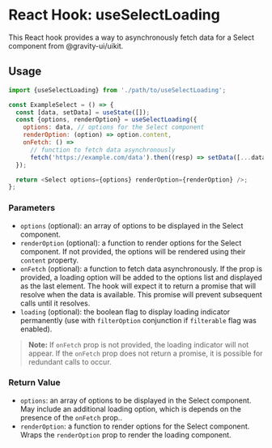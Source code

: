 # React Hook: useSelectLoading

This React hook provides a way to asynchronously fetch data for a Select component from @gravity-ui/uikit.

## Usage

```javascript
import {useSelectLoading} from './path/to/useSelectLoading';

const ExampleSelect = () => {
  const [data, setData] = useState([]);
  const {options, renderOption} = useSelectLoading({
    options: data, // options for the Select component
    renderOption: (option) => option.content,
    onFetch: () =>
      // function to fetch data asynchronously
      fetch('https://example.com/data').then((resp) => setData([...data, ...resp.data])),
  });

  return <Select options={options} renderOption={renderOption} />;
};
```

### Parameters

- `options` (optional): an array of options to be displayed in the Select component.
- `renderOption` (optional): a function to render options for the Select component. If not provided, the options will be rendered using their `content` property.
- `onFetch` (optional): a function to fetch data asynchronously. If the prop is provided, a loading option will be added to the options list and displayed as the last element. The hook will expect it to return a promise that will resolve when the data is available. This promise will prevent subsequent calls until it resolves.
- `loading` (optional): the boolean flag to display loading indicator permanently (use with `filterOption` conjunction if `filterable` flag was enabled).

> **Note:** If `onFetch` prop is not provided, the loading indicator will not appear. If the `onFetch` prop does not return a promise, it is possible for redundant calls to occur.

### Return Value

- `options`: an array of options to be displayed in the Select component. May include an additional loading option, which is depends on the presence of the `onFetch` prop..
- `renderOption`: a function to render options for the Select component. Wraps the `renderOption` prop to render the loading component.

